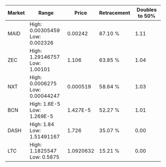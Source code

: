 | Market | Range | Price| Retracement | Doubles to 50% |
| --- | --- | --- | --- | --- |
| MAID | High: 0.00305459<br />Low: 0.002326 | 0.00242 | 87.10 % | 1.11 |
| ZEC | High: 1.29146757<br />Low: 1.00101 | 1.106 | 63.85 % | 1.04 |
| NXT | High: 0.0006275<br />Low: 0.00044247 | 0.000519 | 58.64 % | 1.03 |
| BCN | High: 1.6E-5<br />Low: 1.269E-5 | 1.427E-5 | 52.27 % | 1.01 |
| DASH | High: 1.84<br />Low: 1.51491167 | 1.726 | 35.07 % | 0.00 |
| LTC | High: 1.1825547<br />Low: 0.5875 | 1.0920632 | 15.21 % | 0.00 |
